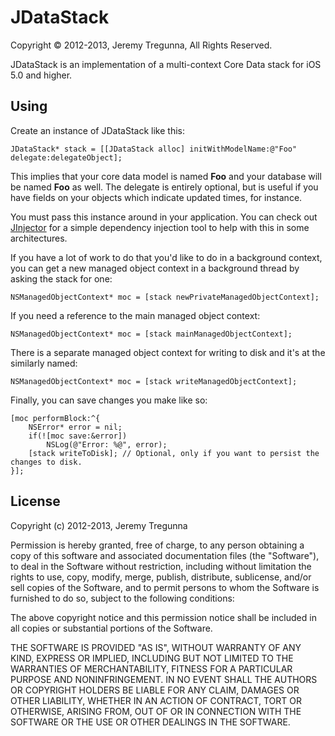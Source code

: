 # JDataStack
Copyright © 2012-2013, Jeremy Tregunna, All Rights Reserved.

JDataStack is an implementation of a multi-context Core Data stack for iOS 5.0 and higher.

## Using

Create an instance of JDataStack like this:

    JDataStack* stack = [[JDataStack alloc] initWithModelName:@"Foo" delegate:delegateObject];

This implies that your core data model is named **Foo** and your database will be named **Foo** as well. The delegate is entirely optional, but is useful if you have fields on your objects which indicate updated times, for instance.

You must pass this instance around in your application. You can check out [JInjector](https://github.com/jeremytregunna/JInjector) for a simple dependency injection tool to help with this in some architectures.

If you have a lot of work to do that you'd like to do in a background context, you can get a new managed object context in a background thread by asking the stack for one:

    NSManagedObjectContext* moc = [stack newPrivateManagedObjectContext];

If you need a reference to the main managed object context:

    NSManagedObjectContext* moc = [stack mainManagedObjectContext];

There is a separate managed object context for writing to disk and it's at the similarly named:

    NSManagedObjectContext* moc = [stack writeManagedObjectContext];

Finally, you can save changes you make like so:

    [moc performBlock:^{
        NSError* error = nil;
        if(![moc save:&error])
            NSLog(@"Error: %@", error);
        [stack writeToDisk]; // Optional, only if you want to persist the changes to disk.
    }];

## License

Copyright (c) 2012-2013, Jeremy Tregunna

Permission is hereby granted, free of charge, to any person obtaining
a copy of this software and associated documentation files (the
"Software"), to deal in the Software without restriction, including
without limitation the rights to use, copy, modify, merge, publish,
distribute, sublicense, and/or sell copies of the Software, and to
permit persons to whom the Software is furnished to do so, subject to
the following conditions:

The above copyright notice and this permission notice shall be
included in all copies or substantial portions of the Software.

THE SOFTWARE IS PROVIDED "AS IS", WITHOUT WARRANTY OF ANY KIND,
EXPRESS OR IMPLIED, INCLUDING BUT NOT LIMITED TO THE WARRANTIES OF
MERCHANTABILITY, FITNESS FOR A PARTICULAR PURPOSE AND
NONINFRINGEMENT. IN NO EVENT SHALL THE AUTHORS OR COPYRIGHT HOLDERS BE
LIABLE FOR ANY CLAIM, DAMAGES OR OTHER LIABILITY, WHETHER IN AN ACTION
OF CONTRACT, TORT OR OTHERWISE, ARISING FROM, OUT OF OR IN CONNECTION
WITH THE SOFTWARE OR THE USE OR OTHER DEALINGS IN THE SOFTWARE.


